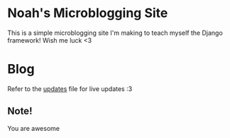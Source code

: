 # Noah's Microblogging Site

This is a simple microblogging site I'm making to teach myself the Django framework!
Wish me luck <3

# Blog

Refer to the [updates](./updates.org) file for live updates :3

## Note!

You are awesome
